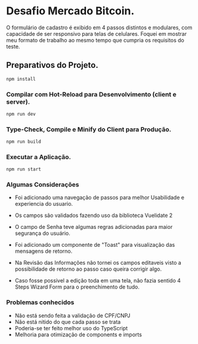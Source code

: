 # Desafio Mercado Bitcoin.

O formulário de cadastro é exibido em 4 passos distintos e modulares, com capacidade de ser responsivo para telas de celulares.
Foquei em mostrar meu formato de trabalho ao mesmo tempo que cumpria os requisitos do teste.

## Preparativos do Projeto.

```sh
npm install
```

### Compilar com Hot-Reload para Desenvolvimento (client e server).

```sh
npm run dev
```

### Type-Check, Compile e Minify do Client para Produção.

```sh
npm run build
```

### Executar a Aplicação.

```sh
npm run start
```

### Algumas Considerações

- Foi adicionado uma navegação de passos para melhor Usabilidade e experiencia do usuario.

- Os campos são validados fazendo uso da biblioteca Vuelidate 2

- O campo de Senha teve algumas regras adicionadas para maior segurança do usuário.

- Foi adicionado um componente de "Toast" para visualização das mensagens de retorno.

- Na Revisão das Informações não tornei os campos editaveis visto a possibilidade de retorno ao passo caso queira corrigir algo.

- Caso fosse possivel a edição toda em uma tela, não fazia sentido 4 Steps Wizard Form para o preenchimento de tudo.

### Problemas conhecidos

- Não está sendo feita a validação de CPF/CNPJ
- Não está nitido do que cada passo se trata
- Poderia-se ter feito melhor uso do TypeScript
- Melhoria para otimização de components e imports
